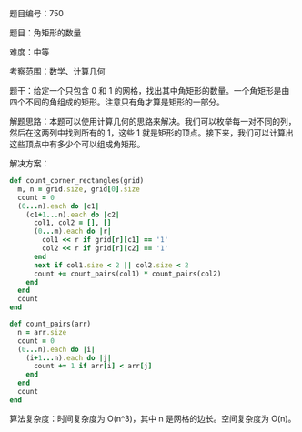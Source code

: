 题目编号：750

题目：角矩形的数量

难度：中等

考察范围：数学、计算几何

题干：给定一个只包含 0 和 1 的网格，找出其中角矩形的数量。一个角矩形是由四个不同的角组成的矩形。注意只有角才算是矩形的一部分。

解题思路：本题可以使用计算几何的思路来解决。我们可以枚举每一对不同的列，然后在这两列中找到所有的 1，这些 1 就是矩形的顶点。接下来，我们可以计算出这些顶点中有多少个可以组成角矩形。

解决方案：

```ruby
def count_corner_rectangles(grid)
  m, n = grid.size, grid[0].size
  count = 0
  (0...n).each do |c1|
    (c1+1...n).each do |c2|
      col1, col2 = [], []
      (0...m).each do |r|
        col1 << r if grid[r][c1] == '1'
        col2 << r if grid[r][c2] == '1'
      end
      next if col1.size < 2 || col2.size < 2
      count += count_pairs(col1) * count_pairs(col2)
    end
  end
  count
end

def count_pairs(arr)
  n = arr.size
  count = 0
  (0...n).each do |i|
    (i+1...n).each do |j|
      count += 1 if arr[i] < arr[j]
    end
  end
  count
end
```

算法复杂度：时间复杂度为 O(n^3)，其中 n 是网格的边长。空间复杂度为 O(n)。